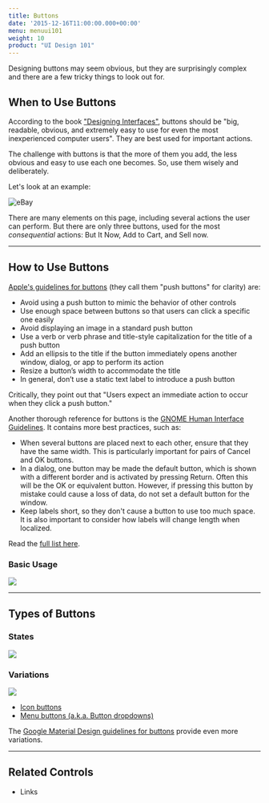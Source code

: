 ```yaml
---
title: Buttons
date: '2015-12-16T11:00:00.000+00:00'
menu: menuui101
weight: 10
product: "UI Design 101"
---
```


Designing buttons may seem obvious, but they are surprisingly complex and there are a few tricky things to look out for.<!--more--> 

## When to Use Buttons

According to the book ["Designing Interfaces"](http://designinginterfaces.com/), buttons should be "big, readable, obvious, and extremely easy to use for even the most inexperienced computer users". They are best used for important actions. 

The challenge with buttons is that the more of them you add, the less obvious and easy to use each one becomes. So, use them wisely and deliberately. 

Let's look at an example:

![eBay](//media.balsamiq.com/img/support/tutorials/ui101/ebay-buttons.png)

There are many elements on this page, including several actions the user can perform. But there are only three buttons, used for the most *consequential* actions: But It Now, Add to Cart, and Sell now.


---

## How to Use Buttons

[Apple's guidelines for buttons](https://developer.apple.com/macos/human-interface-guidelines/buttons/push-buttons/) (they call them "push buttons" for clarity) are:

* Avoid using a push button to mimic the behavior of other controls
* Use enough space between buttons so that users can click a specific one easily
* Avoid displaying an image in a standard push button
* Use a verb or verb phrase and title-style capitalization for the title of a push button
* Add an ellipsis to the title if the button immediately opens another window, dialog, or app to perform its action
* Resize a button’s width to accommodate the title
* In general, don’t use a static text label to introduce a push button

Critically, they point out that "Users expect an immediate action to occur when they click a push button."

Another thorough reference for buttons is the [GNOME Human Interface Guidelines](https://developer.gnome.org/hig/stable/buttons.html.en). It contains more best practices, such as:

* When several buttons are placed next to each other, ensure that they have the same width. This is particularly important for pairs of Cancel and OK buttons.
* In a dialog, one button may be made the default button, which is shown with a different border and is activated by pressing Return. Often this will be the OK or equivalent button. However, if pressing this button by mistake could cause a loss of data, do not set a default button for the window.
* Keep labels short, so they don't cause a button to use too much space. It is also important to consider how labels will change length when localized.

Read the [full list here](https://developer.gnome.org/hig/stable/buttons.html.en).

### Basic Usage

![](//media.balsamiq.com/img/support/tutorials/ui101/buttons-example.png)

---

## Types of Buttons

### States

![](//media.balsamiq.com/img/support/tutorials/ui101/button-states.png)

### Variations

![](//media.balsamiq.com/img/support/tutorials/ui101/button-variations.png)

* [Icon buttons](http://getbootstrap.com/components/#glyphicons-examples)
* [Menu buttons (a.k.a. Button dropdowns)](http://getbootstrap.com/components/#btn-dropdowns)

The [Google Material Design guidelines for buttons](https://material.io/guidelines/components/buttons.html) provide even more variations.

---

## Related Controls 

* Links



